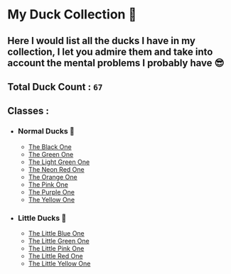# My Duck Collection 🦆
Here I would list all the ducks I have in my collection, I let you admire them and take into account the mental problems I probably have 😎
---
## Total Duck Count : `67`

## Classes :
- ### Normal Ducks 🦆
    - [The Black One](https://github.com/Nezolf/MyDuckCollection/blob/main/black.md)
    - [The Green One](https://github.com/Nezolf/MyDuckCollection/blob/main/green.md)
    - [The Light Green One](https://github.com/Nezolf/MyDuckCollection/blob/main/light-green.md)
    - [The Neon Red One](https://github.com/Nezolf/MyDuckCollection/blob/main/neon_red.md)
    - [The Orange One](https://github.com/Nezolf/MyDuckCollection/blob/main/orange.md)
    - [The Pink One](https://github.com/Nezolf/MyDuckCollection/blob/main/pink.md)
    - [The Purple One](https://github.com/Nezolf/MyDuckCollection/blob/main/purple.md)
    - [The Yellow One](https://github.com/Nezolf/MyDuckCollection/blob/main/yellow.md)
- ### Little Ducks 🦆   
    - [The Little Blue One](https://github.com/Nezolf/MyDuckCollection/blob/main/lil_blue.md)
    - [The Little Green One](https://github.com/Nezolf/MyDuckCollection/blob/main/lil_green.md)
    - [The Little Pink One](https://github.com/Nezolf/MyDuckCollection/blob/main/lil_pink.md)
    - [The Little Red One](https://github.com/Nezolf/MyDuckCollection/blob/main/lil_red.md)
    - [The Little Yellow One](https://github.com/Nezolf/MyDuckCollection/blob/main/lil_yellow.md)
